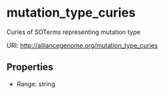 # mutation_type_curies

Curies of SOTerms representing mutation type

URI: http://alliancegenome.org/mutation_type_curies



<!-- no inheritance hierarchy -->


## Properties

 * Range: string


